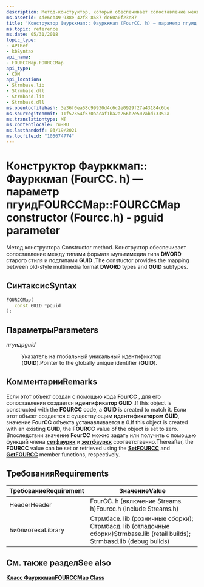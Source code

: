 ```yaml
---
description: Метод-конструктор, который обеспечивает сопоставление между типами формата мультимедиа типа DWORD старого стиля и подтипами GUID. Этот метод использует параметр "пгуид".
ms.assetid: 4de6cb49-938e-42f8-8687-dc60a0f23e87
title: 'Конструктор Фаурккмап:: Фаурккмап (FourCC. h) — параметр пгуид'
ms.topic: reference
ms.date: 05/31/2018
topic_type:
- APIRef
- kbSyntax
api_name:
- FOURCCMap.FOURCCMap
api_type:
- COM
api_location:
- Strmbase.lib
- Strmbase.dll
- Strmbasd.lib
- Strmbasd.dll
ms.openlocfilehash: 3e36f0ea58c99930d4c6c2e0929f27a43184c6be
ms.sourcegitcommit: 11f52354f570aacaf1ba2a266b2e507abd73352a
ms.translationtype: MT
ms.contentlocale: ru-RU
ms.lasthandoff: 03/19/2021
ms.locfileid: "105674774"
---
```

# <a name="fourccmapfourccmap-constructor-fourcch---pguid-parameter"></a><span data-ttu-id="90622-104">Конструктор Фаурккмап:: Фаурккмап (FourCC. h) — параметр пгуид</span><span class="sxs-lookup"><span data-stu-id="90622-104">FOURCCMap::FOURCCMap constructor (Fourcc.h) - pguid parameter</span></span>

<span data-ttu-id="90622-105">Метод конструктора.</span><span class="sxs-lookup"><span data-stu-id="90622-105">Constructor method.</span></span> <span data-ttu-id="90622-106">Конструктор обеспечивает сопоставление между типами формата мультимедиа типа **DWORD** старого стиля и подтипами **GUID** .</span><span class="sxs-lookup"><span data-stu-id="90622-106">The constuctor provides the mapping between old-style multimedia format **DWORD** types and **GUID** subtypes.</span></span>

## <a name="syntax"></a><span data-ttu-id="90622-107">Синтаксис</span><span class="sxs-lookup"><span data-stu-id="90622-107">Syntax</span></span>


```C++
FOURCCMap(
   const GUID *pguid
);
```



## <a name="parameters"></a><span data-ttu-id="90622-108">Параметры</span><span class="sxs-lookup"><span data-stu-id="90622-108">Parameters</span></span>

<dl> <dt>

<span data-ttu-id="90622-109">*пгуид*</span><span class="sxs-lookup"><span data-stu-id="90622-109">*pguid*</span></span> 
</dt> <dd>

<span data-ttu-id="90622-110">Указатель на глобальный уникальный идентификатор (**GUID**).</span><span class="sxs-lookup"><span data-stu-id="90622-110">Pointer to the globally unique identifier (**GUID**).</span></span>

</dd> </dl>

## <a name="remarks"></a><span data-ttu-id="90622-111">Комментарии</span><span class="sxs-lookup"><span data-stu-id="90622-111">Remarks</span></span>

<span data-ttu-id="90622-112">Если этот объект создан с помощью кода **FourCC** , для его сопоставления создается **идентификатор GUID** .</span><span class="sxs-lookup"><span data-stu-id="90622-112">If this object is constructed with the **FOURCC** code, a **GUID** is created to match it.</span></span> <span data-ttu-id="90622-113">Если этот объект создается с существующим **идентификатором GUID**, значение **FourCC** объекта устанавливается в 0.</span><span class="sxs-lookup"><span data-stu-id="90622-113">If this object is created with an existing **GUID**, the **FOURCC** value of the object is set to zero.</span></span> <span data-ttu-id="90622-114">Впоследствии значение **FourCC** можно задать или получить с помощью функций члена [**сетфауркк**](fourccmap-setfourcc.md) и [**жетфауркк**](fourccmap-getfourcc.md) соответственно.</span><span class="sxs-lookup"><span data-stu-id="90622-114">Thereafter, the **FOURCC** value can be set or retrieved using the [**SetFOURCC**](fourccmap-setfourcc.md) and [**GetFOURCC**](fourccmap-getfourcc.md) member functions, respectively.</span></span>

## <a name="requirements"></a><span data-ttu-id="90622-115">Требования</span><span class="sxs-lookup"><span data-stu-id="90622-115">Requirements</span></span>

| <span data-ttu-id="90622-116">Требование</span><span class="sxs-lookup"><span data-stu-id="90622-116">Requirement</span></span> | <span data-ttu-id="90622-117">Значение</span><span class="sxs-lookup"><span data-stu-id="90622-117">Value</span></span> |
|-|-|
| <span data-ttu-id="90622-118">Header</span><span class="sxs-lookup"><span data-stu-id="90622-118">Header</span></span>  | <span data-ttu-id="90622-119">FourCC. h (включение Streams. h)</span><span class="sxs-lookup"><span data-stu-id="90622-119">Fourcc.h (include Streams.h)</span></span> |
| <span data-ttu-id="90622-120">Библиотека</span><span class="sxs-lookup"><span data-stu-id="90622-120">Library</span></span> | <span data-ttu-id="90622-121">Стрмбасе. lib (розничные сборки); Стрмбасд. lib (отладочные сборки)</span><span class="sxs-lookup"><span data-stu-id="90622-121">Strmbase.lib (retail builds); Strmbasd.lib (debug builds)</span></span> |

## <a name="see-also"></a><span data-ttu-id="90622-122">См. также раздел</span><span class="sxs-lookup"><span data-stu-id="90622-122">See also</span></span>

<dl> <dt>

[<span data-ttu-id="90622-123">**Класс Фаурккмап**</span><span class="sxs-lookup"><span data-stu-id="90622-123">**FOURCCMap Class**</span></span>](fourccmap.md)
</dt> </dl>

 

 




